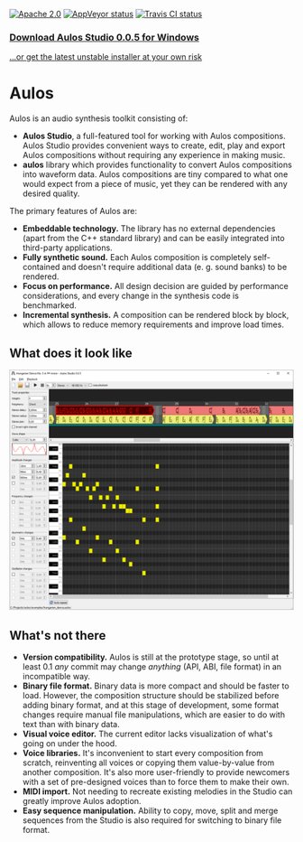 [![Apache 2.0](https://img.shields.io/badge/License-Apache%202.0-blue.svg)](LICENSE)
[![AppVeyor status](https://ci.appveyor.com/api/projects/status/kha9y50o39k3uscu?svg=true)](https://ci.appveyor.com/project/blagodarin/aulos)
[![Travis CI status](https://travis-ci.org/blagodarin/aulos.svg?branch=master)](https://travis-ci.org/github/blagodarin/aulos)


### [Download Aulos Studio 0.0.5 for Windows](https://ci.appveyor.com/api/buildjobs/dnaql7b4su4r2ak8/artifacts/AulosStudio-0.0.5.exe)

[...or get the latest unstable installer at your own risk](https://ci.appveyor.com/api/projects/blagodarin/aulos/artifacts/AulosStudio-0.0.5-unstable.exe?branch=master&job=Environment%3A%20CONFIG%3DRelease%2C%20ARCH%3Damd64%2C%20GENERATOR%3DNinja%2C%20INSTALLER%3DON)


# Aulos

Aulos is an audio synthesis toolkit consisting of:
* **Aulos Studio**, a full-featured tool for working with Aulos compositions.
  Aulos Studio provides convenient ways to create, edit, play and export Aulos compositions
  without requiring any experience in making music.
* **aulos** library which provides functionality to convert Aulos compositions into waveform data.
  Aulos compositions are tiny compared to what one would expect from a piece of music,
  yet they can be rendered with any desired quality.

The primary features of Aulos are:
* **Embeddable technology.** The library has no external dependencies (apart from
  the C++ standard library) and can be easily integrated into third-party applications.
* **Fully synthetic sound.** Each Aulos composition is completely self-contained
  and doesn't require additional data (e. g. sound banks) to be rendered.
* **Focus on performance.** All design decision are guided by performance considerations,
  and every change in the synthesis code is benchmarked.
* **Incremental synthesis.** A composition can be rendered block by block,
  which allows to reduce memory requirements and improve load times.


## What does it look like

![Screenshot of Aulos Studio](studio/screenshot.png)


## What's not there

* **Version compatibility.** Aulos is still at the prototype stage, so until at least 0.1
  *any* commit may change *anything* (API, ABI, file format) in an incompatible way.
* **Binary file format.** Binary data is more compact and should be faster to load.
  However, the composition structure should be stabilized before adding binary format,
  and at this stage of development, some format changes require manual file manipulations,
  which are easier to do with text than with binary data.
* **Visual voice editor.** The current editor lacks visualization of what's going on
  under the hood.
* **Voice libraries.** It's inconvenient to start every composition from scratch,
  reinventing all voices or copying them value-by-value from another composition.
  It's also more user-friendly to provide newcomers with a set of pre-designed
  voices than to force them to make their own.
* **MIDI import.** Not needing to recreate existing melodies in the Studio
  can greatly improve Aulos adoption.
* **Easy sequence manipulation.** Ability to copy, move, split and merge sequences
  from the Studio is also required for switching to binary file format.
